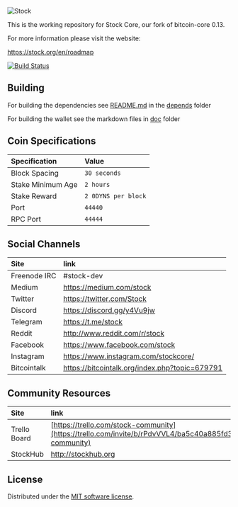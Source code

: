 ![Stock](./img/logo-extended.png)

This is the working repository for Stock Core, our fork of bitcoin-core 0.13.

For more information please visit the website:

 https://stock.org/en/roadmap

[![Build Status](https://travis-ci.org/stock/stock-core.svg?branch=master)](https://travis-ci.org/stock/stock-core)

## Building

For building the dependencies see [README.md](depends/README.md) in the [depends](depends) folder

For building the wallet see the markdown files in [doc](doc) folder

## Coin Specifications

| Specification | Value |
|:-----------|:-----------|
| Block Spacing | `30 seconds` |
| Stake Minimum Age | `2 hours` |
 | Stake Reward | `2 0DYNS per block` |
| Port | `44440` |
| RPC Port | `44444` |

## Social Channels

| Site | link |
|:-----------|:-----------|
| Freenode IRC | #stock-dev |
| Medium | https://medium.com/stock |
| Twitter | https://twitter.com/Stock |
| Discord | https://discord.gg/y4Vu9jw |
| Telegram | https://t.me/stock |
| Reddit | http://www.reddit.com/r/stock |
| Facebook | https://www.facebook.com/stock |
| Instagram | https://www.instagram.com/stockcore/ |
| Bitcointalk | https://bitcointalk.org/index.php?topic=679791 |

## Community Resources

| Site         | link                                                                                                                    |
| :----------- | :---------------------------------------------------------------------------------------------------------------------- |
| Trello Board | [https://trello.com/stock-community](https://trello.com/invite/b/rPdvVVL4/ba5c40a885fd3c02cda2a8b406ff7124/stock-community) |
| StockHub       | http://stockhub.org                                                                                                       |



License
---------------------
Distributed under the [MIT software license](http://www.opensource.org/licenses/mit-license.php).
